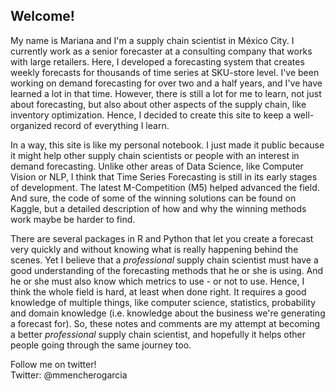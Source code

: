 ## Welcome! 
My name is Mariana and I'm a supply chain scientist in México City. I currently work as a senior forecaster at a consulting company that works with large retailers. Here, I developed a forecasting system that creates weekly forecasts for thousands of time series at SKU-store level. I've been working on demand forecasting for over two and a half years, and I've have learned a lot in that time. However, there is still a lot for me to learn, not just about forecasting, but also about other aspects of the supply chain, like inventory optimization. Hence, I decided to create this site to keep a well-organized record of everything I learn. 

In a way, this site is like my personal notebook. I just made it public because it might help other supply chain scientists or people with an interest in demand forecasting. Unlike other areas of Data Science, like Computer Vision or NLP, I think that Time Series Forecasting is still in its early stages of development. The latest M-Competition (M5) helped advanced the field. And sure, the code of some of the winning solutions can be found on Kaggle, but a detailed description of how and why the winning methods work maybe be harder to find. 

There are several packages in R and Python that let you create a forecast very quickly and without knowing what is really happening behind the scenes. Yet I believe that a *professional* supply chain scientist must have a good understanding of the forecasting methods that he or she is using. And he or she must also know which metrics to use - or not to use. Hence, I think the whole field is hard, at least when done right. It requires a good knowledge of multiple things, like computer science, statistics, probability and domain knowledge (i.e. knowledge about the business we're generating a forecast for). So, these notes and comments are my attempt at becoming a better *professional* supply chain scientist, and hopefully it helps other people going through the same journey too.

Follow me on twitter!  
Twitter: @mmencherogarcia 

